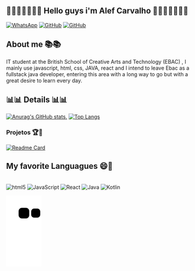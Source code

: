 ## 👨🏻‍💻👨🏻‍💻💬 Hello guys i'm Alef Carvalho 💬👨🏻‍💻👨🏻‍💻

[![WhatsApp](https://img.shields.io/badge/WhatsApp-25D366?style=for-the-badge&logo=whatsapp&logoColor=white/)](https://api.whatsapp.com/send/?phone=%2B5511991670568&text&type=phone_number&app_absent=0)
[![GitHub](https://img.shields.io/badge/GitHub-100000?style=for-the-badge&logo=github&logoColor=white/)](https://github.com/Alef-Carvalhoo)
[![GitHub](https://img.shields.io/badge/LinkedIn-0077B5?style=for-the-badge&logo=linkedin&logoColor=white/)](https://www.linkedin.com/in/%C3%A1lef-carvalho-950b841b8/)



## About me 📚📚
IT student at the British School of Creative Arts and Technology (EBAC) , I mainly use javascript, html, css, JAVA, react and I intend to leave Ebac as a fullstack java developer, entering this area with a long way to go but with a great desire to learn every day.

## 📊📊 Details 📊📊

[![Anurag's GitHub stats](https://github-readme-stats.vercel.app/api?username=Alef-Carvalhoo&show_icons=true&theme=dark).](https://github.com/anuraghazra/github-readme-stats)
[![Top Langs](https://github-readme-stats.vercel.app/api/top-langs/?username=Alef-Carvalhoo)](https://github.com/anuraghazra/github-readme-stats)

### Projetos 🏆🥇

[![Readme Card](https://github-readme-stats.vercel.app/api/pin/?username=Alef-Carvalhoo&repo=TikTok-Clone&theme=dark)](https://github.com/anuraghazra/github-readme-stats)

## My favorite Languagues 😄💚

<div style="display: inline_block"><br/>
<img align="center" alt="html5" src="https://img.shields.io/badge/HTML5-E34F26?style=for-the-badge&logo=html5&logoColor=white"/>
  
<img align="center" alt="JavaScript" src="https://img.shields.io/badge/JavaScript-F7DF1E?style=for-the-badge&logo=javascript&logoColor=black"/>
<img align="center" alt="React" src="https://img.shields.io/badge/React-20232A?style=for-the-badge&logo=react&logoColor=61DAFB"/>
<img align="center" alt="Java" src="https://img.shields.io/badge/Java-ED8B00?style=for-the-badge&logo=java&logoColor=white"/>
<img align="center" alt="Kotlin" src="https://img.shields.io/badge/Kotlin-0095D5?&style=for-the-badge&logo=kotlin&logoColor=white"/>

![Snake animation](https://github.com/alextayron/alextayron/blob/output/github-contribution-grid-snake.svg)
</div></br>

